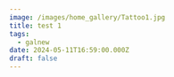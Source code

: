 ```yaml
---
image: /images/home_gallery/Tattoo1.jpg
title: test 1
tags:
  - galnew
date: 2024-05-11T16:59:00.000Z
draft: false
---
```

